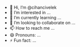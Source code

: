 - 👋 Hi, I’m @cihancivelek
- 👀 I’m interested in ...
- 🌱 I’m currently learning ...
- 💞️ I’m looking to collaborate on ...
- 📫 How to reach me ...
- 😄 Pronouns: ...
- ⚡ Fun fact: ...

<!---
cihancivelek/cihancivelek is a ✨ special ✨ repository because its `README.md` (this file) appears on your GitHub profile.
You can click the Preview link to take a look at your changes.
--->
